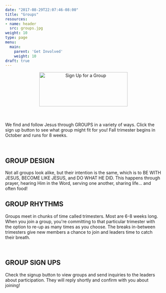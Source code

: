 ```yaml
---
date: "2017-08-29T22:07:46-08:00"
title: "Groups"
resources:
- name: header
  src: groups.jpg
weight: 10
type: page
menu:
  main:
    parent: 'Get Involved'
    weight: 10
draft: true
---
```


<div style="text-align: center; margin-bottom: 50px;">
  <a href="https://calvarytemple.churchcenter.com/groups">
    <img width="285" height="110" src="/img/groups-button.png" alt="Sign Up for a Group"/>
  </a>
</div>

We find and follow Jesus through GROUPS in a variety of ways. Click the sign up button to see what group might fit for you! Fall trimester begins in October and runs for 8 weeks.

<br />

## GROUP DESIGN

Not all groups look alike, but their intention is the same, which is to BE WITH JESUS, BECOME LIKE JESUS, and DO WHAT HE DID. This happens through prayer, hearing Him in the Word, serving one another, sharing life... and often food!
<br />

## GROUP RHYTHMS

Groups meet in chunks of time called trimesters. Most are 6-8 weeks long. When you join a group, you're committing to that particular trimester
with the option to re-up as many times as you choose. The breaks in-between trimesters give new members a chance to join
and leaders time to catch their breath.

<br />

## GROUP SIGN UPS

Check the signup button to view groups and send inquiries to the leaders about participation. They will reply shortly and confirm with you about joining!


